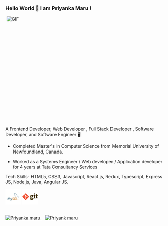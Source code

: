 ### Hello World 👋 I am Priyanka Maru !

<img align="right" width="500px" height="350px" alt="GIF" src="https://images8.alphacoders.com/115/1156488.png" />

<p>
A Frontend Developer, Web Developer , Full Stack Developer , Software Developer, and Software Engineer 🖥️
  
  - Completed Master's in Computer Science from Memorial University of Newfoundland, Canada.
    
  - Worked as a Systems Engineer / Web developer / Application developer for 4 years at Tata Consultancy Services 
</p>


<p>
Tech Skills- HTML5, CSS3, Javascript, React.js, Redux, Typescript, Express JS, Node.js, Java, Angular JS. 
</p>

<code><img height="50" src="https://raw.githubusercontent.com/github/explore/80688e429a7d4ef2fca1e82350fe8e3517d3494d/topics/mysql/mysql.png"></code>
<code><img height="50" src="https://raw.githubusercontent.com/github/explore/80688e429a7d4ef2fca1e82350fe8e3517d3494d/topics/git/git.png"></code>

<br/>

<a href="https://www.linkedin.com/in/priyanka-maru-b6bab7106/">
<img alt="Priyanka maru" width="22px" color="white" src="https://icons.veryicon.com/png/Internet%20%26%20Web/Simple%201/linkedin.png" />
</a> &nbsp;&nbsp;
<a href="https://github.com/PriyankaMaru28">
<img alt="Priyank maru" width="22px" color="white"  src="https://seeklogo.com/images/G/github-logo-2E3852456C-seeklogo.com.png" />
</a>
<br />

